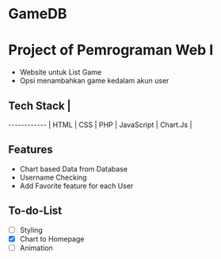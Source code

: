 # GameDB
# Project of Pemrograman Web I
- Website untuk List Game
- Opsi menambahkan game kedalam akun user

## Tech Stack  |
------------ |
HTML | 
CSS |
PHP |
JavaScript |
Chart.Js |

## Features
- Chart based Data from Database
- Username Checking
- Add Favorite feature for each User

## To-do-List
- [ ] Styling 
- [x] Chart to Homepage 
- [ ] Animation 
